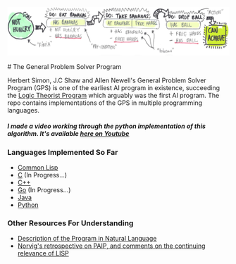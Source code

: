 <p align="center">
  <img src="/images/gps_diagram.jpg"/>
</p>
# The General Problem Solver Program

Herbert Simon, J.C Shaw and Allen Newell's General Problem Solver Program (GPS) is one of the earliest AI program in existence, succeeding the [Logic Theorist Program](https://en.wikipedia.org/wiki/Logic_Theorist) which arguably was the first AI program. The repo contains implementations of the GPS in multiple programming languages.

##### *I made a video working through the python implementation of this algorithm. It's available [here on Youtube](https://www.youtube.com/watch?v=odLCF4v-yeM)*

### Languages Implemented So Far

* [Common Lisp](/general_problem_solver.lisp)
* [C](/general_problem_solver_C/) (In Progress...)  
* [C++](/gps_cpp/)
* [Go](/gps_golang/) (In Progress...)
* [Java](/general_problem_solver.java)
* [Python](/general_problem_solver.py)

### Other Resources For Understanding

* [Description of the Program in Natural Language](/natlang_GPS_description.txt)
* [Norvig's retrospective on PAIP, and comments on the continuing relevance of LISP](http://norvig.com/Lisp-retro.html)
